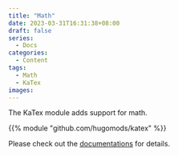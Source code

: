 ```yaml
---
title: "Math"
date: 2023-03-31T16:31:38+08:00
draft: false
series:
  - Docs
categories:
  - Content
tags:
  - Math
  - KaTex
images:
---
```


The KaTex module adds support for math.

<!--more-->

{{% module "github.com/hugomods/katex" %}}

Please check out the [documentations](https://hugomods.com/en/docs/content/katex) for details.
